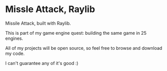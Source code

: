 # Missle Attack, Raylib
Missile Attack, built with Raylib.

This is part of my game engine quest: building the same game in 25 engines.

All of my projects will be open source, so feel free to browse and download my code.

I can't guarantee any of it's good :)
